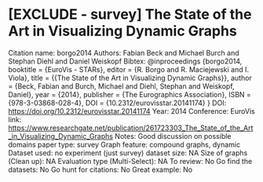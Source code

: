 # [EXCLUDE - survey] The State of the Art in Visualizing Dynamic Graphs

Citation name: borgo2014
Authors: Fabian Beck and Michael Burch and Stephan Diehl and Daniel Weiskopf
Bibtex: @inproceedings {borgo2014,
booktitle = {EuroVis - STARs},
editor = {R. Borgo and R. Maciejewski and I. Viola},
title = {{The State of the Art in Visualizing Dynamic Graphs}},
author = {Beck, Fabian and Burch, Michael and Diehl, Stephan and Weiskopf, Daniel},
year = {2014},
publisher = {The Eurographics Association},
ISBN = {978-3-03868-028-4},
DOI = {10.2312/eurovisstar.20141174}
}
DOI: https://doi.org/10.2312/eurovisstar.20141174
Year: 2014
Conference: EuroVis
link: https://www.researchgate.net/publication/261723303_The_State_of_the_Art_in_Visualizing_Dynamic_Graphs
Notes: Good discussion on possible domains 
paper type: survey
Graph feature: compound graphs, dynamic
Dataset used: no experiment (just survey)
dataset size: NA
Size of graphs (Clean up): NA
Evaluation type (Multi-Select): NA
To review: No
Go find the datasets: No
Go hunt for citations: No
Great example: No